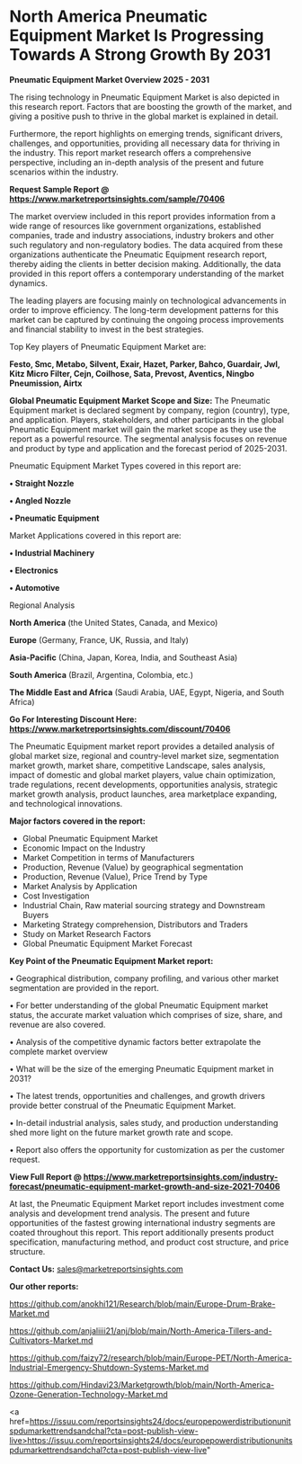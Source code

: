 # North America Pneumatic Equipment Market Is Progressing Towards A Strong Growth By 2031

<Strong> Pneumatic Equipment Market Overview 2025 - 2031</strong>

The rising technology in Pneumatic Equipment Market is also depicted in this research report. Factors that are boosting the growth of the market, and giving a positive push to thrive in the global market is explained in detail.

Furthermore, the report highlights on emerging trends, significant drivers, challenges, and opportunities, providing all necessary data for thriving in the industry. This report market research offers a comprehensive perspective, including an in-depth analysis of the present and future scenarios within the industry.

<strong>Request Sample Report @ <a href=https://www.marketreportsinsights.com/sample/70406>https://www.marketreportsinsights.com/sample/70406</a></strong>

The market overview included in this report provides information from a wide range of resources like government organizations, established companies, trade and industry associations, industry brokers and other such regulatory and non-regulatory bodies. The data acquired from these organizations authenticate the Pneumatic Equipment research report, thereby aiding the clients in better decision making. Additionally, the data provided in this report offers a contemporary understanding of the market dynamics.

The leading players are focusing mainly on technological advancements in order to improve efficiency. The long-term development patterns for this market can be captured by continuing the ongoing process improvements and financial stability to invest in the best strategies.

Top Key players of Pneumatic Equipment Market are:

<strong>Festo, Smc, Metabo, Silvent, Exair, Hazet, Parker, Bahco, Guardair, Jwl, Kitz Micro Filter, Cejn, Coilhose, Sata, Prevost, Aventics, Ningbo Pneumission, Airtx</strong>

<strong><b>Global Pneumatic Equipment Market Scope and Size:</b></strong>
The Pneumatic Equipment market is declared segment by company, region (country), type, and application. Players, stakeholders, and other participants in the global Pneumatic Equipment market will gain the market scope as they use the report as a powerful resource. The segmental analysis focuses on revenue and product by type and application and the forecast period of 2025-2031.

Pneumatic Equipment Market Types covered in this report are:

<strong>• Straight Nozzle

• Angled Nozzle

• Pneumatic Equipment</strong>

Market Applications covered in this report are:

<strong>• Industrial Machinery

• Electronics

• Automotive</strong> 

Regional Analysis

<strong>North America</strong> (the United States, Canada, and Mexico)

<strong>Europe</strong> (Germany, France, UK, Russia, and Italy)

<strong>Asia-Pacific</strong> (China, Japan, Korea, India, and Southeast Asia)

<strong>South America</strong> (Brazil, Argentina, Colombia, etc.)

<strong>The Middle East and Africa</strong> (Saudi Arabia, UAE, Egypt, Nigeria, and South Africa)

<strong>Go For Interesting Discount Here: <a href=https://www.marketreportsinsights.com/discount/70406>https://www.marketreportsinsights.com/discount/70406</a></strong>

The Pneumatic Equipment market report provides a detailed analysis of global market size, regional and country-level market size, segmentation market growth, market share, competitive Landscape, sales analysis, impact of domestic and global market players, value chain optimization, trade regulations, recent developments, opportunities analysis, strategic market growth analysis, product launches, area marketplace expanding, and technological innovations.

<strong><b>Major factors covered in the report:</b></strong>
<ul>
  <li>Global Pneumatic Equipment Market </li>
  <li>Economic Impact on the Industry</li>
  <li>Market Competition in terms of Manufacturers</li>
  <li>Production, Revenue (Value) by geographical segmentation</li>
  <li>Production, Revenue (Value), Price Trend by Type</li>
  <li>Market Analysis by Application</li>
  <li>Cost Investigation</li>
  <li>Industrial Chain, Raw material sourcing strategy and Downstream Buyers</li>
  <li>Marketing Strategy comprehension, Distributors and Traders</li>
  <li>Study on Market Research Factors</li>
  <li>Global Pneumatic Equipment Market Forecast</li>
</ul>

<strong><b>Key Point of the Pneumatic Equipment Market report:</b></strong>

• Geographical distribution, company profiling, and various other market segmentation are provided in the report.

• For better understanding of the global Pneumatic Equipment market status, the accurate market valuation which comprises of size, share, and revenue are also covered.

• Analysis of the competitive dynamic factors better extrapolate the complete market overview

• What will be the size of the emerging Pneumatic Equipment market in 2031?

• The latest trends, opportunities and challenges, and growth drivers provide better construal of the Pneumatic Equipment Market.

• In-detail industrial analysis, sales study, and production understanding shed more light on the future market growth rate and scope.

• Report also offers the opportunity for customization as per the customer request.

<strong><b>View Full Report @ <a href=https://www.marketreportsinsights.com/industry-forecast/pneumatic-equipment-market-growth-and-size-2021-70406>https://www.marketreportsinsights.com/industry-forecast/pneumatic-equipment-market-growth-and-size-2021-70406</a></b></strong>


At last, the Pneumatic Equipment Market report includes investment come analysis and development trend analysis. The present and future opportunities of the fastest growing international industry segments are coated throughout this report. This report additionally presents product specification, manufacturing method, and product cost structure, and price structure.

<strong>Contact Us:</strong>
sales@marketreportsinsights.com

<strong>Our other reports:</strong>

<a href=https://github.com/anokhi121/Research/blob/main/Europe-Drum-Brake-Market.md>https://github.com/anokhi121/Research/blob/main/Europe-Drum-Brake-Market.md</a>

<a href=https://github.com/anjaliiii21/anj/blob/main/North-America-Tillers-and-Cultivators-Market.md>https://github.com/anjaliiii21/anj/blob/main/North-America-Tillers-and-Cultivators-Market.md</a>

<a href=https://github.com/faizy72/research/blob/main/Europe-PET/North-America-Industrial-Emergency-Shutdown-Systems-Market.md>https://github.com/faizy72/research/blob/main/Europe-PET/North-America-Industrial-Emergency-Shutdown-Systems-Market.md</a>

<a href=https://github.com/Hindavi23/Marketgrowth/blob/main/North-America-Ozone-Generation-Technology-Market.md>https://github.com/Hindavi23/Marketgrowth/blob/main/North-America-Ozone-Generation-Technology-Market.md</a>

<a href=https://issuu.com/reportsinsights24/docs/europepowerdistributionunitspdumarkettrendsandchal?cta=post-publish-view-live>https://issuu.com/reportsinsights24/docs/europepowerdistributionunitspdumarkettrendsandchal?cta=post-publish-view-live</a>"
